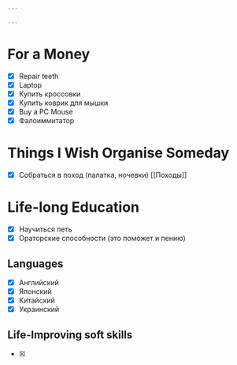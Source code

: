 ```yaml
---

---
```

# For a Money
- [x] Repair teeth
- [x] Laptop 
- [x] Купить кроссовки
- [x] Купить коврик для мышки
- [x] Buy a PC Mouse
- [x] Фалоиммитатор

# Things I Wish Organise Someday
- [x] Собраться в поход (палатка, ночевки) [[Походы]]

# Life-long Education
- [x] Научиться петь
- [x] Ораторские способности (это поможет и пению)

## Languages
- [x] Английский
- [x] Японский
- [x] Китайский
- [x] Украинский

## Life-Improving soft skills
- [x] 